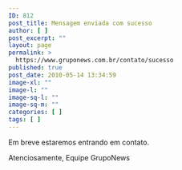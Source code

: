 ```yaml
---
ID: 812
post_title: Mensagem enviada com sucesso
author: [ ]
post_excerpt: ""
layout: page
permalink: >
  https://www.gruponews.com.br/contato/sucesso
published: true
post_date: 2010-05-14 13:34:59
image-xl: ""
image-l: ""
image-sq-l: ""
image-sq-m: ""
categories: [ ]
tags: [ ]
---
```

Em breve estaremos entrando em contato.

Atenciosamente,
Equipe GrupoNews